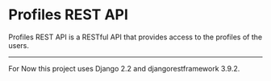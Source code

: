 # Profiles REST API
Profiles REST API is a RESTful API that provides access to the profiles of the users.

 ****
For Now this project uses Django 2.2 and djangorestframework 3.9.2.
